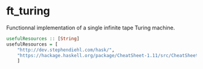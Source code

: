 # ft_turing
Functionnal implementation of a single infinite tape Turing machine.

```hs
usefulResources :: [String]
usefulResources = [
    "http://dev.stephendiehl.com/hask/",
    "https://hackage.haskell.org/package/CheatSheet-1.11/src/CheatSheet.pdf"
    ]
```
